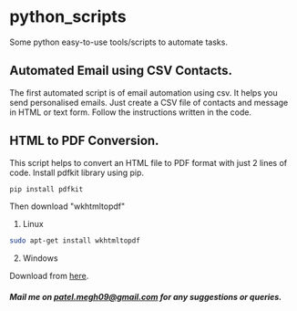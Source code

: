 # python_scripts
Some python easy-to-use tools/scripts to automate tasks. 

Automated Email using CSV Contacts.
-----

The first automated script is of email automation using csv. It helps you send personalised emails. Just create a CSV file of contacts and message in HTML or text form. Follow the instructions written in the code. 


HTML to PDF Conversion.
-----

This script helps to convert an HTML file to PDF format with just 2 lines of code. Install pdfkit library using pip.

```python
pip install pdfkit
```

Then download "wkhtmltopdf"

1) Linux

```sh
sudo apt-get install wkhtmltopdf
```

2) Windows

Download from <a href="https://github.com/wkhtmltopdf/wkhtmltopdf/releases/download/0.12.4/wkhtmltox-0.12.4_msvc2015-win64.exe">here</a>.

##### Mail me on patel.megh09@gmail.com for any suggestions or queries. 


